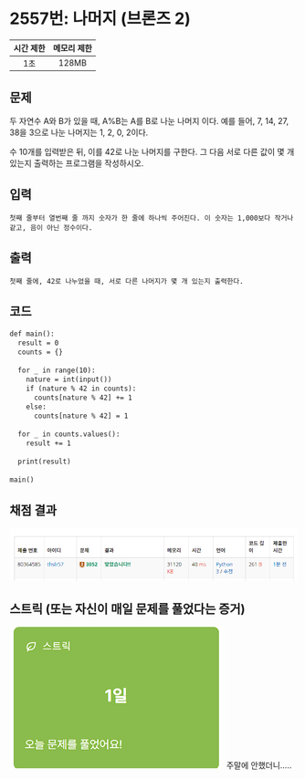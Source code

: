 # 2557번: 나머지 (브론즈 2)
|시간 제한|메모리 제한|
|:--:|:--:|
|1초|128MB|

## 문제
두 자연수 A와 B가 있을 때, A%B는 A를 B로 나눈 나머지 이다. 예를 들어, 7, 14, 27, 38을 3으로 나눈 나머지는 1, 2, 0, 2이다. 

수 10개를 입력받은 뒤, 이를 42로 나눈 나머지를 구한다. 그 다음 서로 다른 값이 몇 개 있는지 출력하는 프로그램을 작성하시오.

## 입력
```
첫째 줄부터 열번째 줄 까지 숫자가 한 줄에 하나씩 주어진다. 이 숫자는 1,000보다 작거나 같고, 음이 아닌 정수이다.
```

## 출력
```
첫째 줄에, 42로 나누었을 때, 서로 다른 나머지가 몇 개 있는지 출력한다.
```
## 코드
```
def main(): 
  result = 0
  counts = {}

  for _ in range(10):
    nature = int(input())
    if (nature % 42 in counts):
      counts[nature % 42] += 1
    else:
      counts[nature % 42] = 1

  for _ in counts.values():
    result += 1

  print(result)

main()
```

## 채점 결과
![alt text](image.png)

## 스트릭 (또는 자신이 매일 문제를 풀었다는 증거)
![alt text](image-1.png)
주말에 안했더니.....